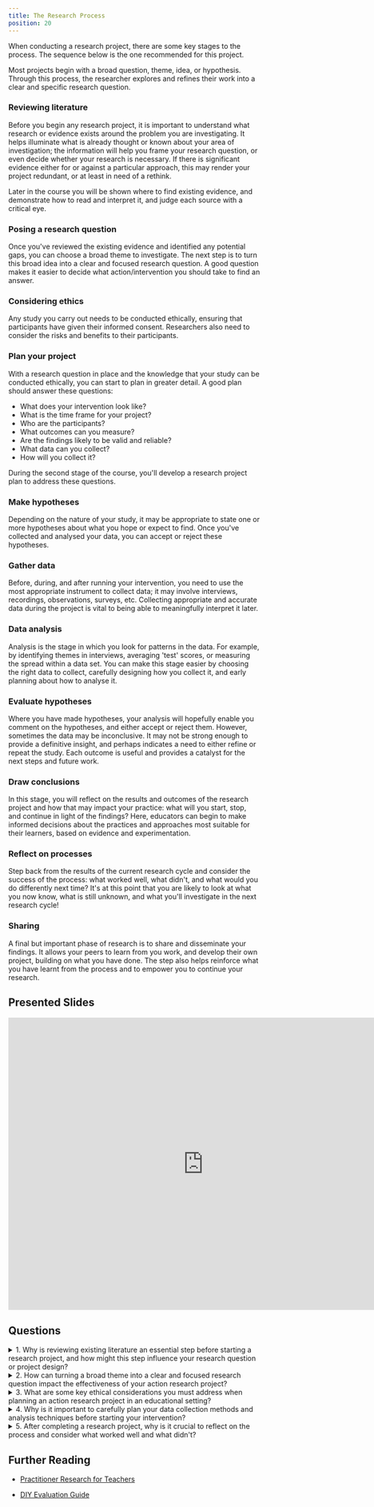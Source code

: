 ```yaml
---
title: The Research Process
position: 20
---
```



<div class="abstract">When conducting a research project, there are some key stages to the process. The sequence below is the one recommended for this project.

Most projects begin with a broad question, theme, idea, or hypothesis. Through this process, the researcher explores and refines their work into a clear and specific research question.
</div>

### Reviewing literature

Before you begin any research project, it is important to understand what research or evidence exists around the problem you are investigating. It helps illuminate what is already thought or known about your area of investigation; the information will help you frame your research question, or even decide whether your research is necessary. If there is significant evidence either for or
against a particular approach, this may render your project redundant, or at least in need of a rethink.

Later in the course you will be shown where to find existing evidence, and demonstrate how to read and interpret it, and judge each source with a critical eye.

### Posing a research question

Once you've reviewed the existing evidence and identified any potential gaps, you can choose a broad theme to investigate. The next step is to turn this broad idea into a clear and focused research question. A good question makes it easier to decide what action/intervention you should take to find an answer.

### Considering ethics

Any study you carry out needs to be conducted ethically, ensuring that participants have given their informed consent.  Researchers also need to consider the risks and benefits to their participants.

### Plan your project

With a research question in place and the knowledge that your study can be conducted ethically, you can start to plan in greater detail. A good plan should answer these questions:

- What does your intervention look like?
- What is the time frame for your project?
- Who are the participants?
- What outcomes can you measure?
- Are the findings likely to be valid and reliable?
- What data can you collect?
- How will you collect it?

During the second stage of the course, you'll develop a research project plan to address these questions.

### Make hypotheses

Depending on the nature of your study, it may be appropriate to state one or more hypotheses about what you hope or expect to find. Once you've collected and analysed your data, you can accept or reject these hypotheses.

### Gather data

Before, during, and after running your intervention, you need to use the most appropriate instrument to collect data; it may involve interviews, recordings, observations, surveys, etc. Collecting appropriate and accurate data during the project is vital to being able to meaningfully interpret it later.

### Data analysis

Analysis is the stage in which you look for patterns in the data. For example, by identifying themes in interviews, averaging 'test' scores, or measuring the spread within a data set. You can make this stage easier by choosing the right data to collect, carefully designing how you collect it, and early planning about how to analyse it.

### Evaluate hypotheses

Where you have made hypotheses, your analysis will hopefully enable you comment on the hypotheses, and either accept or reject them. However, sometimes the data may be inconclusive. It may not be strong enough to provide a definitive insight, and perhaps indicates a need to either refine or repeat the study. Each outcome is useful and provides a catalyst for the next steps and future work.

### Draw conclusions

In this stage, you will reflect on the results and outcomes of the research project and how that may impact your practice: what will you start, stop, and continue in light of the findings? Here, educators can begin to make informed decisions about the practices and approaches most suitable for their learners, based on evidence and experimentation.

### Reflect on processes

Step back from the results of the current research cycle and consider the success of the process: what worked well, what didn't, and what would you do differently next time? It's at this point that you are likely to look at what you now know, what is still unknown, and what you'll investigate in the next research cycle!

### Sharing

A final but important phase of research is to share and disseminate your findings. It allows your peers to learn from you work, and develop their own project, building on what you have done. The step also helps reinforce what you have learnt from the process and to empower you to continue your research.

## Presented Slides  
<div class="video-container-16by9"><iframe src="https://docs.google.com/presentation/d/1qfyhy5Ib2Pt37qnQrOeSanX4vKUzmFzPuoWV-H4Rq_4/embed?slide=id.p?start=false&loop=false&delayms=3000" frameborder="0" width=780" height="585" allowfullscreen="true" mozallowfullscreen="true" webkitallowfullscreen="true"></iframe></div>


## Questions

<div class="accordion">
<details>
<summary>1. Why is reviewing existing literature an essential step before starting a research project, and how might this step influence your research question or project design?</summary>

- A) It helps to quickly finish the project.
- B) It ensures you understand existing evidence and identifies gaps or redundancies in your area of investigation.
- C) It allows you to copy previous research questions directly.
- D) It primarily helps in finding funding opportunities.
<details>
<summary>Answer:</summary>
<strong>B</strong> <em>Reviewing literature helps you understand what is already known about your topic, frame your research question, and determine if your project is necessary or needs a rethink based on existing evidence.</em>
</details>
</details>

<details>
<summary>2. How can turning a broad theme into a clear and focused research question impact the effectiveness of your action research project?</summary>

- A) It simplifies the project by eliminating the need for data collection.
- B) It makes it easier to design specific interventions and measure outcomes effectively.
- C) It allows for more subjective interpretations of the results.
- D) It ensures the research is only theoretical without practical applications.
<details>
<summary>Answer:</summary>
<strong>B</strong> <em>A clear and focused research question helps in designing targeted interventions and measuring their impact accurately, leading to more effective action research.</em>
</details>
</details>

<details>
<summary>3. What are some key ethical considerations you must address when planning an action research project in an educational setting?</summary>

- A) Ensuring participants receive financial compensation.
- B) Making sure the study is conducted quickly.
- C) Obtaining informed consent and considering the risks and benefits to participants.
- D) Using complex statistical methods.
<details>
<summary>Answer:</summary>
<strong>C</strong> <em>Ethical considerations involve ensuring that participants are fully informed and consent to the study, and that their well-being is protected by considering the risks and benefits of the research.</em>
</details>
</details>

<details>
<summary>4. Why is it important to carefully plan your data collection methods and analysis techniques before starting your intervention?</summary>

- A) It allows you to collect as much data as possible without focusing on relevance.
- B) It ensures the data collected is appropriate, accurate, and can be meaningfully interpreted later.
- C) It simplifies the process by using only surveys.
- D) It focuses mainly on collecting quantitative data.
<details>
<summary>Answer:</summary>
<strong>B</strong> <em>Proper planning of data collection and analysis methods ensures that the data you gather is relevant and can be analyzed to provide meaningful insights, supporting the validity and reliability of your findings.</em>
</details>
</details>

<details>
<summary>5. After completing a research project, why is it crucial to reflect on the process and consider what worked well and what didn't?</summary>

- A) It helps to immediately start a new project without considering previous outcomes.
- B) It allows for the identification of successes and areas for improvement, informing future research cycles.
- C) It ensures that the research findings are kept confidential.
- D) It eliminates the need for sharing results with others.
<details>
<summary>Answer:</summary>
<strong>B</strong> <em>Reflecting on the research process helps you understand what worked and what didn't, providing valuable insights for improving future research efforts and ensuring continuous development and learning.</em>
</details>
</details>
</div>

## Further Reading  

<div class="card-container">

- <a target="_blank" href="\assets\docs\practitioner-research-for-teachers-ch5.pdf">Practitioner Research for Teachers</a> &nbsp; <i class="fas fa-file-pdf"></i>

- <a target="_blank" href="assets\docs\EEF_DIY_Evaluation_Guide_(2013).pdf">DIY Evaluation Guide</a> &nbsp; <i class="fas fa-file-pdf"></i>

</div>


